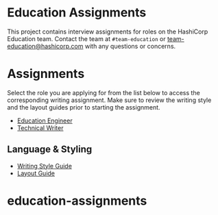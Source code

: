 # Education Assignments

This project contains interview assignments for roles on the HashiCorp Education team.
Contact the team at `#team-education` or team-education@hashicorp.com with any questions or concerns.


# Assignments

Select the role you are applying for from the list below to access the corresponding writing assignment. Make sure to review the writing style and the layout guides prior to starting the assignment.

* [Education Engineer](education-engineer/assignment.md)
* [Technical Writer](technical-writer/assignment.md)

## Language & Styling

- [Writing Style Guide](styling-guide-snippet.md)
- [Layout Guide](guide-template.md)
# education-assignments

